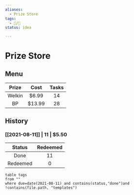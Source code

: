 ```yaml
---
aliases:
  - Prize Store
tags:
  - 📝/🌱
status: idea

---
```


# Prize Store

## Menu	

| Prize  | Cost  | Tasks |
|:------:|:-----:|:-----:|
| Welkin | $6.99 |  14   |
|   BP   | $13.99 |  28   | 

## History

### [[2021-08-11]] | 11 | $5.50

|  Status  | Redeemed |
|:--------:|:--------:|
|   Done   |    11    |
| Redeemed |    0     |


```dataview
table tags
from ""
where due=date(2021-08-11) and contains(status,"done")and !contains(file.path, "templates")
```